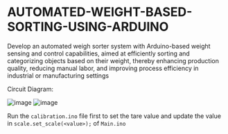 # AUTOMATED-WEIGHT-BASED-SORTING-USING-ARDUINO
Develop an automated weigh sorter system with Arduino-based weight sensing and control capabilities, aimed at efficiently sorting and categorizing objects based on their weight, thereby enhancing production quality, reducing manual labor, and improving process efficiency in industrial or manufacturing  settings

Circuit Diagram:

![image](https://github.com/VibhavSimha/AUTOMATED-WEIGHT-BASED-SORTING-USING-ARDUINO/assets/120305283/b07f7f38-38d1-400a-bfa9-e91ebeb65ae3)
![image](https://github.com/VibhavSimha/AUTOMATED-WEIGHT-BASED-SORTING-USING-ARDUINO/assets/120305283/817a4e5c-c429-48b6-b457-a1e8a2d375b9)


Run the `calibration.ino` file first to set the tare value and update the value in  `scale.set_scale(<value>);` of `Main.ino`
